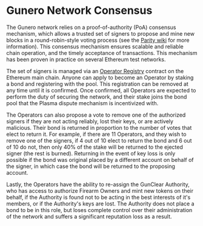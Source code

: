 # Gunero Network Consensus

The Gunero network relies on a proof-of-authority (PoA) consensus mechanism, which allows a
trusted set of signers to propose and mine new blocks in a round-robin-style voting process
(see the [Parity wiki](https://wiki.parity.io/Proof-of-Authority-Chains) for more information).
This consensus mechanism ensures scalable and reliable chain operation, and the timely acceptance
of transactions. This mechanism has been proven in practice on several Ethereum test networks.

The set of signers is managed via an [Operator Registry](Components.md) contract on the Ethereum
main chain. Anyone can apply to become an Operator by staking a bond and registering with the
pool. This registration can be removed at any time until it is confirmed. Once confirmed, all
Operators are expected to perform the duty of securing the network, and their stake joins the
bond pool that the Plasma dispute mechanism is incentivized with.

The Operators can also propose a vote to remove one of the authorized signers if they are not
acting reliably, lost their keys, or are actively malicious. Their bond is returned in proportion
to the number of votes that elect to return it. For example, if there are 11 Operators, and they
wish to remove one of the signers, if 4 out of 10 elect to return the bond and 6 out of 10 do not,
then only 40% of the stake will be returned to the ejected signer (the rest is burned). Returning
in the event of key loss is only possible if the bond was original placed by a different account
on behalf of the signer, in which case the bond will be returned to the proposing account.

Lastly, the Operators have the ability to re-assign the GunClear Authority, who has access to
authorize Firearm Owners and mint new tokens on their behalf, if the Authority is found not
to be acting in the best interests of it's members, or if the Authority's keys are lost. The
Authority does not place a bond to be in this role, but loses complete control over their
administration of the network and suffers a significant reputation loss as a result.
